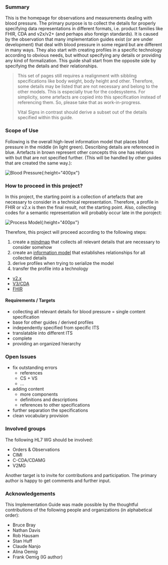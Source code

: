 <style>
table th {background: #f0b033}
table tr:nth-child(even) {background: #EEE}
table tr:nth-child(odd) {background: #FFF}
</style>

### Summary 

This is the homepage for observations and measurements dealing with blood pressure.
The primary purpose is to collect the details for properly specifying data representations in different formats,
i.e. product families like FHIR, CDA and v2x/v2+ (and perhaps also foreign standards).
It is caused by the observation that many implementation guides exist (or are under development)
that deal with blood pressure in some regard but are different in many ways.
They also start with creating profiles in a specific technology according to obvious needs, 
but without specifying any details or providing any kind of formalization.
This guide shall start from the opposite side by specifying the details and their relationships.

> This set of pages still requires a realignment with sibbling specifications like body weight, body height and
> other. Therefore, some details may be listed that are not necessary and belong to the other models.
> This is especially true for the codesystems.
> For simplicity, some artefacts are copied into this specification instead of referencing them.
> So, please take that as work-in-progress.
>
> Vital Signs in contrast should derive a subset out of the details specified within this guide.

### Scope of Use

Following is the overall high-level information model that places bllod pressure in the middle (in light green).
Describing details are referenced in blue. 
Artefacts in brown represent other concepts this one has relations with
but that are not specified further. (This will be handled by other guides that are created the same way.):

![Blood Pressure](bloodpressure-model.png){:height="400px"}
<br clear="all"/>  

### How to proceed in this project?

In this project, the starting point is a collection of artefacts that are necessary to consider
in a technical representation. Therefore, a profile in FHIR or v2.x is then the final result,
not the starting point. Also, collecting codes for a semantic representation will probably
occur late in the poroject:

![Process Model](process-model.png){:height="400px"}
<br clear="all"/>  

Therefore, this project will proceed according to the following steps:

1. create a [mindmap](mindmap.html) that collects all relevant details that are necessary to consider somehow
2. create an [information model](model.html) that establishes relationships for all collected details
3. derive profiles when trying to serialize the model
4. transfer the profile into a technology
  * [v2.x](v2.html)
  * [V3/CDA](cda.html)
  * [FHIR](fhir.html)

#### Requirements / Targets

* collecting all relevant details for blood pressure = single content specification
* base for other guides / derived profiles
* independently specified from specific ITS 
* translatable into different ITS
* complete
* providing an organized hierarchy


### Open Issues

* fix outstanding errors
  * references
  * CS + VS
  * ...
* adding content
  * more components
  * definitions and descriptions
  * references to other specifications
* further separation the specifications
* clean vocabulary provision

### Involved groups

The following HL7 WG should be involved:

* Orders & Observations
* CIMI
* C-CDA/CDAMG
* V2MG

Another target is to invite for contributions and participation.
The primary author is happy to get comments and further input.

### Acknowledgements

This Implementation Guide was made possible by the thoughtful contributions of the following people 
and organizations (in alphabetical order):

* Bruce Bray
* Nathan Davis
* Rob Hausam
* Stan Huff
* Claude Nanjo
* Alina Oemig
* Frank Oemig (IG author)

